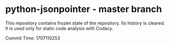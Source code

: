 # python-jsonpointer - master branch

This repository contains frozen state of the repository.
Its history is cleared. It is used only for static code
analysis with Codacy.

Commit Time: 1707110253